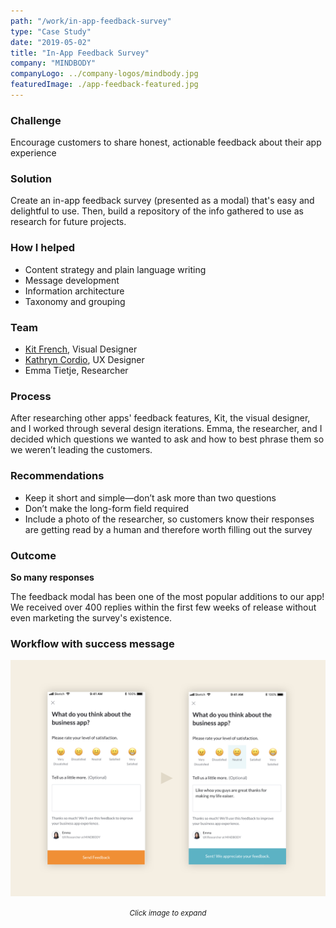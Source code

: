 ```yaml
---
path: "/work/in-app-feedback-survey"
type: "Case Study"
date: "2019-05-02"
title: "In-App Feedback Survey"
company: "MINDBODY"
companyLogo: ../company-logos/mindbody.jpg
featuredImage: ./app-feedback-featured.jpg
---
```


### Challenge

Encourage customers to share honest, actionable feedback about their app experience

### Solution

Create an in-app feedback survey (presented as a modal) that's easy and delightful to use. Then, build a repository of the info gathered to use as research for future projects.

### How I helped

- Content strategy and plain language writing
- Message development
- Information architecture
- Taxonomy and grouping

### Team

- <a href="https://www.linkedin.com/in/kitfrench/" target="_blank">Kit French</a>, Visual Designer
- <a href="https://www.linkedin.com/in/katcordio/" target="_blank">Kathryn Cordio</a>, UX Designer
- Emma Tietje, Researcher

### Process

After researching other apps' feedback features, Kit, the visual designer, and I worked through several design iterations. Emma, the researcher, and I decided which questions we wanted to ask and how to best phrase them so we weren’t leading the customers.

### Recommendations

- Keep it short and simple—don’t ask more than two questions
- Don’t make the long-form field required
- Include a photo of the researcher, so customers know their responses are getting read by a human and therefore worth filling out the survey

### Outcome

**So many responses**

The feedback modal has been one of the most popular additions to our app! We received over 400 replies within the first few weeks of release without even marketing the survey's existence.

### Workflow with success message

![Workflow for in-app feedback survey](feedback-demo.png)

<center><small><em>Click image to expand</em></small></center>
